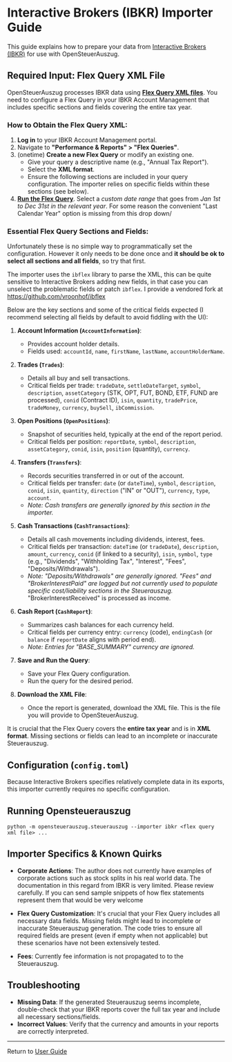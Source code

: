 # Interactive Brokers (IBKR) Importer Guide

This guide explains how to prepare your data from [Interactive Brokers (IBKR)](https://www.interactivebrokers.com/) for use with OpenSteuerAuszug.

## Required Input: Flex Query XML File

OpenSteuerAuszug processes IBKR data using [**Flex Query XML files**](https://www.ibkrguides.com/orgportal/performanceandstatements/activityflex.htm). You need to configure a Flex Query in your IBKR Account Management that includes specific sections and fields covering the entire tax year.

### How to Obtain the Flex Query XML:

1.  **Log in** to your IBKR Account Management portal.
2.  Navigate to **"Performance & Reports" > "Flex Queries"**.
3.  (onetime) **Create a new Flex Query** or modify an existing one.
    *   Give your query a descriptive name (e.g., "Annual Tax Report").
    *   Select the **XML format**.
    *   Ensure the following sections are included in your query configuration. The importer relies on specific fields within these sections (see below).
4. [**Run the Flex Query**](https://www.ibkrguides.com/orgportal/performanceandstatements/runflex.htm). Select a *custom date range* that goes from *Jan 1st to Dec 31st in the relevant year*. For some reason the convenient "Last Calendar Year" option is missing from this drop down/

### Essential Flex Query Sections and Fields:

Unfortunately these is no simple way to programmatically set the configuration. However it only needs to be done once and **it should be ok to select all sections and all fields**, so try that first.

The importer uses the `ibflex` library to parse the XML, this can be quite sensitive to Interactive Brokers adding new fields, in that case you can unselect the problematic fields or patch `ibflex`. I provide a vendored fork at https://github.com/vroonhof/ibflex

 Below are the key sections and some of the critical fields expected (I recommend selecting all fields by default to avoid fiddling with the UI):

1.  **Account Information (`AccountInformation`)**:
    *   Provides account holder details.
    *   Fields used: `accountId`, `name`, `firstName`, `lastName`, `accountHolderName`.

2.  **Trades (`Trades`)**:
    *   Details all buy and sell transactions.
    *   Critical fields per trade: `tradeDate`, `settleDateTarget`, `symbol`, `description`, `assetCategory` (STK, OPT, FUT, BOND, ETF, FUND are processed), `conid` (Contract ID), `isin`, `quantity`, `tradePrice`, `tradeMoney`, `currency`, `buySell`, `ibCommission`.

3.  **Open Positions (`OpenPositions`)**:
    *   Snapshot of securities held, typically at the end of the report period.
    *   Critical fields per position: `reportDate`, `symbol`, `description`, `assetCategory`, `conid`, `isin`, `position` (quantity), `currency`.

4.  **Transfers (`Transfers`)**:
    *   Records securities transferred in or out of the account.
    *   Critical fields per transfer: `date` (or `dateTime`), `symbol`, `description`, `conid`, `isin`, `quantity`, `direction` ("IN" or "OUT"), `currency`, `type`, `account`.
    *   *Note: Cash transfers are generally ignored by this section in the importer.*

5.  **Cash Transactions (`CashTransactions`)**:
    *   Details all cash movements including dividends, interest, fees.
    *   Critical fields per transaction: `dateTime` (or `tradeDate`), `description`, `amount`, `currency`, `conid` (if linked to a security), `isin`, `symbol`, `type` (e.g., "Dividends", "Withholding Tax", "Interest", "Fees", "Deposits/Withdrawals").
    *   *Note: "Deposits/Withdrawals" are generally ignored. "Fees" and "BrokerInterestPaid" are logged but not currently used to populate specific cost/liability sections in the Steuerauszug.* "BrokerInterestReceived" is processed as income.

6.  **Cash Report (`CashReport`)**:
    *   Summarizes cash balances for each currency held.
    *   Critical fields per currency entry: `currency` (code), `endingCash` (or `balance` if `reportDate` aligns with period end).
    *   *Note: Entries for "BASE_SUMMARY" currency are ignored.*

4.  **Save and Run the Query**:
    *   Save your Flex Query configuration.
    *   Run the query for the desired period.
5.  **Download the XML File**:
    *   Once the report is generated, download the XML file. This is the file you will provide to OpenSteuerAuszug.

It is crucial that the Flex Query covers the **entire tax year** and is in **XML format**. Missing sections or fields can lead to an incomplete or inaccurate Steuerauszug.

## Configuration (`config.toml`)

Because Interactive Brokers specifies relatively complete data in its exports, this importer currently requires no specific configuration.

## Running Opensteuerauszug

```console
python -m opensteuerauszug.steuerauszug --importer ibkr <flex query xml file> ...
```

## Importer Specifics & Known Quirks

*   **Corporate Actions**: The author does not currently have examples of corporate actions such as stock splits in his real world data. The documentation in this regard from IBKR is very limited. Please review carefully. If you can send sample snippets of how flex statements represent them that would be very welcome

*   **Flex Query Customization**: It's crucial that your Flex Query includes all necessary data fields. Missing fields might lead to incomplete or inaccurate Steuerauszug generation. The code tries to ensure all required fields are present (even if empty when not applicable) but these scenarios have not been extensively tested.

*   **Fees**: Currently fee information is not propagated to to the Steuerauszug.

## Troubleshooting

*   **Missing Data**: If the generated Steuerauszug seems incomplete, double-check that your IBKR reports cover the full tax year and include all necessary sections/fields.
*   **Incorrect Values**: Verify that the currency and amounts in your reports are correctly interpreted.

---
Return to [User Guide](user_guide.md)
